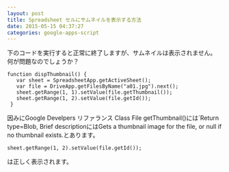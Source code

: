 ```yaml
---
layout: post
title: Spreadsheet セルにサムネイルを表示する方法
date: 2015-05-15 04:37:27
categories: google-apps-script
---
```

<p>下のコードを実行すると正常に終了しますが、サムネイルは表示されません。　何が問題なのでしょうか？ </p>

```
function dispThumbnail() {
   var sheet = SpreadsheetApp.getActiveSheet();
   var file = DriveApp.getFilesByName("a01.jpg").next();
   sheet.getRange(1, 1).setValue(file.getThumbnail());
   sheet.getRange(1, 2).setValue(file.getId());
 }
```

<p>因みにGoogle Develpers リファランス Class File getThumbnail()には`Return type=Blob, Brief descriptionにはGets a thumbnail image for the file, or null if no thumbnail exists.とあります。</p>

```
sheet.getRange(1, 2).setValue(file.getId());
```

<p>は正しく表示されます。</p>
